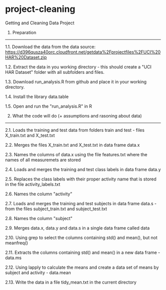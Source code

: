 project-cleaning
================

Getting and Cleaning Data Project

1. Preparation
--------------

1.1. Download the data from the data source: https://d396qusza40orc.cloudfront.net/getdata%2Fprojectfiles%2FUCI%20HAR%20Dataset.zip

1.2. Extract the data in you working directory - this should create a "UCI HAR Dataset" folder with all subfolders and files.

1.3. Download run_analysis.R from github and place it in your working directory.

1.4. Install the library data.table

1.5. Open and run the "run_analysis.R" in R




2. What the code will do (+ assumptions and rasoning about data)
----------------------------------------------------------------

2.1. Loads the training and test data from folders train and test - files X_train.txt and X_test.txt

2.2. Merges the files X_train.txt and X_test.txt in data frame data.x

2.3. Names the columns of data.x using the file features.txt where the names of all measuremets are stored


2.4. Loads and merges the training and test class labels in data frame data.y

2.5. Replaces the class labels with their proper activity name that is stored in the file activity_labels.txt

2.6. Names the column "activity"

2.7. Loads and merges the training and test subjects in data frame data.s - from the files subject_train.txt and subject_test.txt

2.8. Names the column "subject"

2.9. Merges data.x, data.y and data.s in a single data frame called data

2.10. Using grep to select the columns containing std() and mean(), but not meanfreq()

2.11. Extracts the columns containing std() and mean() in a new data frame - data.ms

2.12. Using lapply to calculate the means and create a data set of means by subject and activity - data.mean

2.13. Write the data in a file tidy_mean.txt in the current directory

